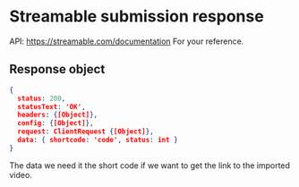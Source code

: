 # Streamable submission response

API: https://streamable.com/documentation
For your reference.

## Response object
``` JSON
{
  status: 200,
  statusText: 'OK',
  headers: {[Object]},
  config: {[Object]},
  request: ClientRequest {[Object]},
  data: { shortcode: 'code', status: int }
}
```

The data we need it the short code if we want to get the link to the imported video.
